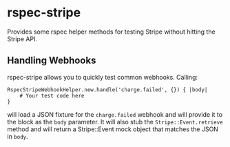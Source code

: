 rspec-stripe
============

Provides some rspec helper methods for testing Stripe without hitting the Stripe API.

Handling Webhooks
------------

rspec-stripe allows you to quickly test common webhooks. 
Calling:

	RspecStripeWebhookHelper.new.handle('charge.failed', {}) { |body|
		# Your test code here
	}

will load a JSON fixture for the `charge.failed` webhook and will provide it to the block as the `body` parameter.
It will also stub the `Stripe::Event.retrieve` method and will return a Stripe::Event mock object that matches the JSON in `body`.
